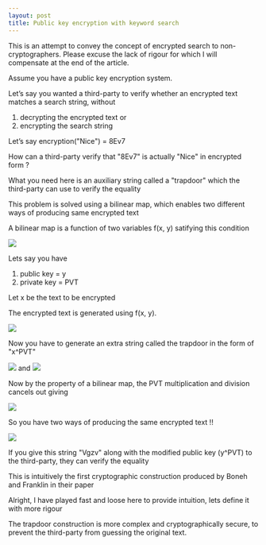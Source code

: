 ```yaml
---
layout: post
title: Public key encryption with keyword search
---
```


This is an attempt to convey the concept of encrypted search to non-cryptographers. Please excuse the lack of rigour for which I will compensate at the end of the article.

Assume you have a public key encryption system.

Let’s say you wanted a third-party to verify whether an encrypted text matches a search string, without 
1. decrypting the encrypted text or 
2. encrypting the search string

Let’s say encryption("Nice") = 8Ev7

How can a third-party verify that "8Ev7" is actually "Nice" in encrypted form ?

What you need here is an auxiliary string called a "trapdoor" which the third-party can use to verify the equality

This problem is solved using a bilinear map, which enables two different ways of producing same encrypted text

A bilinear map is a function of two variables f(x, y) satifying this condition

<img src="https://render.githubusercontent.com/render/math?math=\[ \HUGE f(x^{a}, y^{y}) = f(x, y)^{ab} \] ">

Lets say you have
1. public key = y
2. private key = PVT

Let x be the text to be encrypted

The encrypted text is generated using f(x, y).

<img src="https://render.githubusercontent.com/render/math?math=f(Nice, y) = 8Ev7 ">

Now you have to generate an extra string called the trapdoor in the form of "x^PVT"

<img src="https://render.githubusercontent.com/render/math?math=Nice^{PVT} = 8Ev7 ">
and
<img src="https://render.githubusercontent.com/render/math?math=y^{1/PVT} = z ">

Now by the property of a bilinear map, the PVT multiplication and division cancels out giving

<img src="https://render.githubusercontent.com/render/math?math=f(x^{PVT}, y^{PVT}) = f(x, y) = 8Ev7 ">

So you have two ways of producing the same encrypted text !!

<img src="https://render.githubusercontent.com/render/math?math=f(Vgzv, z) = f(Nice, x) = 8Ev7 ">

If you give this string "Vgzv" along with the modified public key (y^PVT) to the third-party, they can verify the equality

This is intuitively the first cryptographic construction produced by Boneh and Franklin in their paper

Alright, I have played fast and loose here to provide intuition, lets define it with more rigour

The trapdoor construction is more complex and cryptographically secure, to prevent the third-party from guessing the original text.

